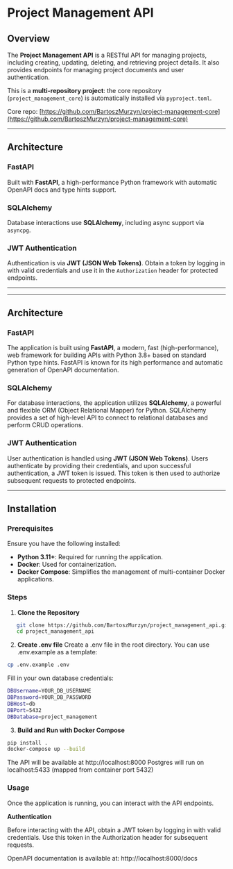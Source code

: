 # Project Management API

## Overview

The **Project Management API** is a RESTful API for managing projects, including creating, updating, deleting, and retrieving project details. It also provides endpoints for managing project documents and user authentication.  

This is a **multi-repository project**: the core repository (`project_management_core`) is automatically installed via `pyproject.toml`.

Core repo: [https://github.com/BartoszMurzyn/project-management-core](https://github.com/BartoszMurzyn/project-management-core)

---

## Architecture

### FastAPI
Built with **FastAPI**, a high-performance Python framework with automatic OpenAPI docs and type hints support.

### SQLAlchemy
Database interactions use **SQLAlchemy**, including async support via `asyncpg`.

### JWT Authentication
Authentication is via **JWT (JSON Web Tokens)**. Obtain a token by logging in with valid credentials and use it in the `Authorization` header for protected endpoints.

---

---

## Architecture

### FastAPI

The application is built using **FastAPI**, a modern, fast (high-performance), web framework for building APIs with Python 3.8+ based on standard Python type hints. FastAPI is known for its high performance and automatic generation of OpenAPI documentation.

### SQLAlchemy

For database interactions, the application utilizes **SQLAlchemy**, a powerful and flexible ORM (Object Relational Mapper) for Python. SQLAlchemy provides a set of high-level API to connect to relational databases and perform CRUD operations.

### JWT Authentication

User authentication is handled using **JWT (JSON Web Tokens)**. Users authenticate by providing their credentials, and upon successful authentication, a JWT token is issued. This token is then used to authorize subsequent requests to protected endpoints.



---

## Installation

### Prerequisites

Ensure you have the following installed:

- **Python 3.11+**: Required for running the application.
- **Docker**: Used for containerization.
- **Docker Compose**: Simplifies the management of multi-container Docker applications.

### Steps

1. **Clone the Repository**
```bash
   git clone https://github.com/BartoszMurzyn/project_management_api.git
   cd project_management_api
```

2.	**Create .env file**
Create a .env file in the root directory. You can use .env.example as a template:

```bash
cp .env.example .env
```
Fill in your own database credentials:
```bash
DBUsername=YOUR_DB_USERNAME
DBPassword=YOUR_DB_PASSWORD
DBHost=db
DBPort=5432
DBDatabase=project_management
```

3.	**Build and Run with Docker Compose**
```bash 
pip install .
docker-compose up --build
```
The API will be available at http://localhost:8000
Postgres will run on localhost:5433 (mapped from container port 5432)


### Usage

Once the application is running, you can interact with the API endpoints. 

**Authentication**

Before interacting with the API, obtain a JWT token by logging in with valid credentials. Use this token in the Authorization header for subsequent requests.

OpenAPI documentation is available at: http://localhost:8000/docs